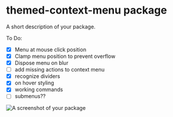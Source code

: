 # themed-context-menu package

A short description of your package.

To Do:

-   [x] Menu at mouse click position
-   [x] Clamp menu position to prevent overflow
-   [x] Dispose menu on blur
-   [ ] add missing actions to context menu
-   [x] recognize dividers
-   [x] on hover styling
-   [x] working commands
-   [ ] submenus??

![A screenshot of your package](https://f.cloud.github.com/assets/69169/2290250/c35d867a-a017-11e3-86be-cd7c5bf3ff9b.gif)
